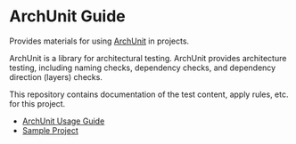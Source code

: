 # ArchUnit Guide

Provides materials for using [ArchUnit](https://www.archunit.org/) in projects. 

ArchUnit is a library for architectural testing.
ArchUnit provides architecture testing, including naming checks, dependency checks, and dependency direction (layers) checks.

This repository contains documentation of the test content, apply rules, etc. for this project.

- [ArchUnit Usage Guide](./docs/README.md)
- [Sample Project](https://github.com/Fintan-contents/nablarch-system-development-guide/tree/master/en/Sample_Project/Source_Code/proman-project/proman-arch-test)
